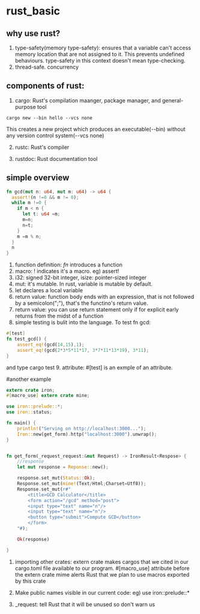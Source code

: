 # rust_basic

## why use rust?
1. type-safety(memory type-safety): ensures that a variable can't access memory location that are not assigned to it. This prevents undefined behaviours. type-safety in this context doesn't mean type-checking.
2. thread-safe. concurrency

## components of rust:
1. cargo: Rust's compilation maanger, package manager, and general-purpose tool

```
cargo new --bin hello --vcs none
```
This creates a new project which produces an executable(--bin) without any version control system(--vcs none)

2. rustc: Rust's compiler

3. rustdoc: Rust documentation tool

## simple overview
```rust
fn gcd(mut n: u64, mut m: u64) -> u64 {
  assert!(n !=0 && m != 0);
  while m !=0 {
    if m < n {
      let t: u64 =m;
      m=n;
      n=t;
    }
    m =m % n;
  }
  n
}
```
1. function definition: _fn_ introduces a function
2. macro: ! indicates it's a macro. eg) assert!
3. i32: signed 32-bit integer, isize: pointer-sized integer
4. mut: it's mutable. In rust, variable is mutable by default.
5. let declares a local variable
6. return value: function body ends with an expression, that is not followed by a semicolon(";"), that's the functino's return value.
7. return value: you can use return statement only if for explicit early returns from the midst of a function
8. simple testing is bulit into the language. To test fn gcd:
```rust
#[test]
fn test_gcd() {
    assert_eq!(gcd(14,15),1);
    assert_eq!(gcd(2*3*5*11*17, 3*7*11*13*19), 3*11);
}
```
and type cargo test
9. attribute: #[test] is an exmple of an attribute. 

#another example
```rust
extern crate iron;
#[macro_use] extern crate mine;

use iron::prelude::*;
use iron::status;

fn main() {
	println!("Serving on http://localhost:3000...");
	Iron::new(get_form).http("localhost:3000").unwrap();
}


fn get_form(_request_request:&mut Request) -> IronResult<Respose> {
	//response
	let mut response = Reponse::new();

	response.set_mut(Status::Ok);
	Response.set_mut(mine!(Text/Html;Charset=Utf8));
	Response.set_mut(r#"
		<title>GCD Calculator</title>
		<form action="/gcd" method="post">
		<input type="text" name="n"/>
		<input type="text" name="n"/>
		<button type="submit">Compute GCD</button>
		</form>
	"#);

	Ok(response)

}
```
1. importing other crates: extern crate makes cargos that we cited in our cargo.toml file available to our program.
#[macro_use] attribute before the extern crate mime alerts Rust that we plan to use macros exported by this crate

2. Make public names visible in our current code: eg) use iron::prelude::* 

3. \_request: tell Rust that it will be unused so don't warn us





